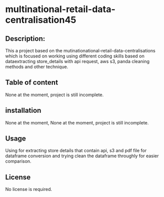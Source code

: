 # multinational-retail-data-centralisation45

## Description:
This a project based on the mutinationational-retail-data-centralisations which is focused on
working using different coding skills based on dataextracting store_details with api request, aws s3,
panda cleaning methods and other technique.

## Table of content
None at the moment, project is still incomplete.


## installation
None at the moment, None at the moment, project is still incomplete.

## Usage
Using for extracting store details that contain api, s3 and pdf file for dataframe conversion and trying clean
the dataframe throughly for easier comparison.

## License
No license is required.

